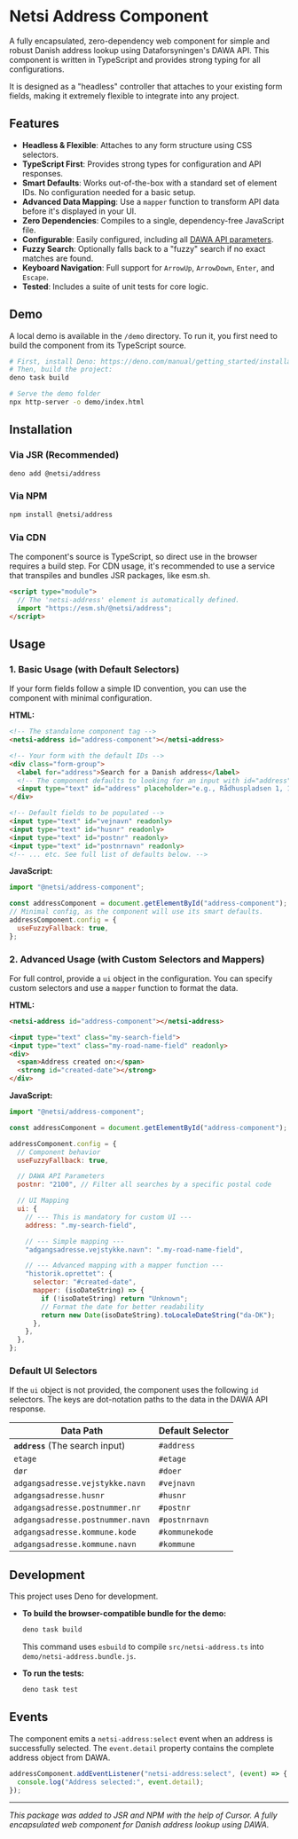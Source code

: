# Netsi Address Component

A fully encapsulated, zero-dependency web component for simple and robust Danish
address lookup using Dataforsyningen's DAWA API. This component is written in
TypeScript and provides strong typing for all configurations.

It is designed as a "headless" controller that attaches to your existing form
fields, making it extremely flexible to integrate into any project.

## Features

- **Headless & Flexible**: Attaches to any form structure using CSS selectors.
- **TypeScript First**: Provides strong types for configuration and API responses.
- **Smart Defaults**: Works out-of-the-box with a standard set of element IDs.
  No configuration needed for a basic setup.
- **Advanced Data Mapping**: Use a `mapper` function to transform API data
  before it's displayed in your UI.
- **Zero Dependencies**: Compiles to a single, dependency-free JavaScript file.
- **Configurable**: Easily configured, including all
  [DAWA API parameters](https://dawadocs.dataforsyningen.dk/dok/api/adresse#s%C3%B8gning).
- **Fuzzy Search**: Optionally falls back to a "fuzzy" search if no exact
  matches are found.
- **Keyboard Navigation**: Full support for `ArrowUp`, `ArrowDown`, `Enter`, and
  `Escape`.
- **Tested**: Includes a suite of unit tests for core logic.

## Demo

A local demo is available in the `/demo` directory. To run it, you first need to
build the component from its TypeScript source.

```bash
# First, install Deno: https://deno.com/manual/getting_started/installation
# Then, build the project:
deno task build

# Serve the demo folder
npx http-server -o demo/index.html
```

## Installation

### Via JSR (Recommended)

```bash
deno add @netsi/address
```

### Via NPM

```bash
npm install @netsi/address
```

### Via CDN

The component's source is TypeScript, so direct use in the browser requires a build step. For CDN usage, it's recommended to use a service that transpiles and bundles JSR packages, like esm.sh.

```html
<script type="module">
  // The 'netsi-address' element is automatically defined.
  import "https://esm.sh/@netsi/address";
</script>
```

## Usage

### 1. Basic Usage (with Default Selectors)

If your form fields follow a simple ID convention, you can use the component
with minimal configuration.

**HTML:**

```html
<!-- The standalone component tag -->
<netsi-address id="address-component"></netsi-address>

<!-- Your form with the default IDs -->
<div class="form-group">
  <label for="address">Search for a Danish address</label>
  <!-- The component defaults to looking for an input with id="address" -->
  <input type="text" id="address" placeholder="e.g., Rådhuspladsen 1, 1550">
</div>

<!-- Default fields to be populated -->
<input type="text" id="vejnavn" readonly>
<input type="text" id="husnr" readonly>
<input type="text" id="postnr" readonly>
<input type="text" id="postnrnavn" readonly>
<!-- ... etc. See full list of defaults below. -->
```

**JavaScript:**

```javascript
import "@netsi/address-component";

const addressComponent = document.getElementById("address-component");
// Minimal config, as the component will use its smart defaults.
addressComponent.config = {
  useFuzzyFallback: true,
};
```

### 2. Advanced Usage (with Custom Selectors and Mappers)

For full control, provide a `ui` object in the configuration. You can specify
custom selectors and use a `mapper` function to format the data.

**HTML:**

```html
<netsi-address id="address-component"></netsi-address>

<input type="text" class="my-search-field">
<input type="text" class="my-road-name-field" readonly>
<div>
  <span>Address created on:</span>
  <strong id="created-date"></strong>
</div>
```

**JavaScript:**

```javascript
import "@netsi/address-component";

const addressComponent = document.getElementById("address-component");

addressComponent.config = {
  // Component behavior
  useFuzzyFallback: true,

  // DAWA API Parameters
  postnr: "2100", // Filter all searches by a specific postal code

  // UI Mapping
  ui: {
    // --- This is mandatory for custom UI ---
    address: ".my-search-field",

    // --- Simple mapping ---
    "adgangsadresse.vejstykke.navn": ".my-road-name-field",

    // --- Advanced mapping with a mapper function ---
    "historik.oprettet": {
      selector: "#created-date",
      mapper: (isoDateString) => {
        if (!isoDateString) return "Unknown";
        // Format the date for better readability
        return new Date(isoDateString).toLocaleDateString("da-DK");
      },
    },
  },
};
```

### Default UI Selectors

If the `ui` object is not provided, the component uses the following `id`
selectors. The keys are dot-notation paths to the data in the DAWA API response.

| Data Path                        | Default Selector |
| -------------------------------- | ---------------- |
| **`address`** (The search input) | `#address`       |
| `etage`                          | `#etage`         |
| `dør`                            | `#doer`          |
| `adgangsadresse.vejstykke.navn`  | `#vejnavn`       |
| `adgangsadresse.husnr`           | `#husnr`         |
| `adgangsadresse.postnummer.nr`   | `#postnr`        |
| `adgangsadresse.postnummer.navn` | `#postnrnavn`    |
| `adgangsadresse.kommune.kode`    | `#kommunekode`   |
| `adgangsadresse.kommune.navn`    | `#kommune`       |

## Development

This project uses Deno for development.

- **To build the browser-compatible bundle for the demo:**
  ```bash
  deno task build
  ```
  This command uses `esbuild` to compile `src/netsi-address.ts` into `demo/netsi-address.bundle.js`.

- **To run the tests:**
  ```bash
  deno task test
  ```

## Events

The component emits a `netsi-address:select` event when an address is
successfully selected. The `event.detail` property contains the complete address
object from DAWA.

```javascript
addressComponent.addEventListener("netsi-address:select", (event) => {
  console.log("Address selected:", event.detail);
});
```

---
*This package was added to JSR and NPM with the help of Cursor. A fully encapsulated web component for Danish address lookup using DAWA.*
